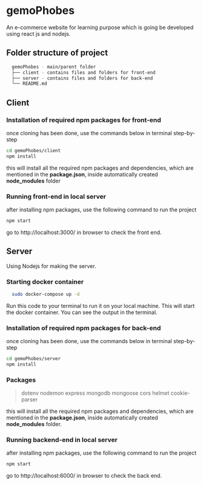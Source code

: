 # gemoPhobes

An e-commerce website for learning purpose which is going be developed using react js and nodejs.

## Folder structure of project

```bash
  gemoPhobes - main/parent folder
  ├── client - contains files and folders for front-end
  ├── server - contains files and folders for back-end
  └── README.md
```

## Client

### Installation of required npm packages for front-end

once cloning has been done, use the commands below in terminal step-by-step

```bash
cd gemoPhobes/client
npm install
```

this will install all the required npm packages and dependencies, which are mentioned in the **package.json**, inside automatically created **node_modules** folder

### Running front-end in local server

after installing npm packages, use the following command to run the project

```bash
npm start
```

go to http://localhost:3000/ in browser to check the front end.

## Server

Using Nodejs for making the server.

### Starting docker container

```bash
  sudo docker-compose up -d
```

Run this code to your terminal to run it on your local machine. This will start the docker container. You can see the output in the terminal.

### Installation of required npm packages for back-end

once cloning has been done, use the commands below in terminal step-by-step

```bash
cd gemoPhobes/server
npm install
```

### Packages

> dotenv
> nodemon
> express
> mongodb
> mongoose
> cors
> helmet
> cookie-parser

this will install all the required npm packages and dependencies, which are mentioned in the **package.json**, inside automatically created **node_modules** folder.

### Running backend-end in local server

after installing npm packages, use the following command to run the project

```bash
npm start
```

go to http://localhost:6000/ in browser to check the back end.